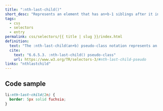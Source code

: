 ```yaml
---
title: ":nth-last-child()"
short_desc: "Represents an element that has an+b-1 siblings after it in the document tree."
tags:
  - css
  - selectors
  - entry
permalink: css/selectors/{{ title | slug }}/index.html
definition:
  text: "The :nth-last-child(an+b) pseudo-class notation represents an element that has an+b-1 siblings after it in the document tree, for any positive integer or zero value of n."
  cite:
    text: "6.6.5.3. :nth-last-child() pseudo-class"
    url: https://www.w3.org/TR/selectors-3/#nth-last-child-pseudo
links: "nthlastchild"
---
```


<h2 class="h3"><span>Code sample</span></h2>

```css
li:nth-last-child(2n) {
  border: 5px solid fuchsia;
}
```

